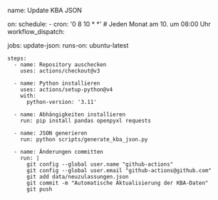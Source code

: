 name: Update KBA JSON

on:
  schedule:
    - cron: '0 8 10 * *'  # Jeden Monat am 10. um 08:00 Uhr
  workflow_dispatch:

jobs:
  update-json:
    runs-on: ubuntu-latest

    steps:
      - name: Repository auschecken
        uses: actions/checkout@v3

      - name: Python installieren
        uses: actions/setup-python@v4
        with:
          python-version: '3.11'

      - name: Abhängigkeiten installieren
        run: pip install pandas openpyxl requests

      - name: JSON generieren
        run: python scripts/generate_kba_json.py

      - name: Änderungen committen
        run: |
          git config --global user.name "github-actions"
          git config --global user.email "github-actions@github.com"
          git add data/neuzulassungen.json
          git commit -m "Automatische Aktualisierung der KBA-Daten"
          git push
